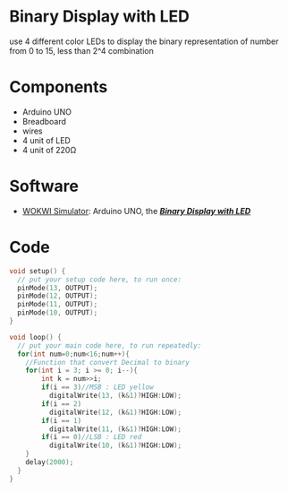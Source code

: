 # Binary Display with LED

use 4 different color LEDs to display the binary representation of number from 0 to 15, less than 2^4 combination

# Components
* Arduino UNO
* Breadboard
* wires
* 4 unit of LED
* 4 unit of 220Ω

# Software
* [WOKWI Simulator](https://wokwi.com/): Arduino UNO, the [**_Binary Display with LED_**](https://wokwi.com/projects/410633547969555457)

# Code
```C++
void setup() {
  // put your setup code here, to run once:
  pinMode(13, OUTPUT);
  pinMode(12, OUTPUT);
  pinMode(11, OUTPUT);
  pinMode(10, OUTPUT);
}

void loop() {
  // put your main code here, to run repeatedly:
  for(int num=0;num<16;num++){
    //Function that convert Decimal to binary
    for(int i = 3; i >= 0; i--){
        int k = num>>i;
        if(i == 3)//MSB : LED yellow
          digitalWrite(13, (k&1)?HIGH:LOW);
        if(i == 2)
          digitalWrite(12, (k&1)?HIGH:LOW);
        if(i == 1)
          digitalWrite(11, (k&1)?HIGH:LOW);
        if(i == 0)//LSB : LED red
          digitalWrite(10, (k&1)?HIGH:LOW);
    }
    delay(2000);
  }
}
```
